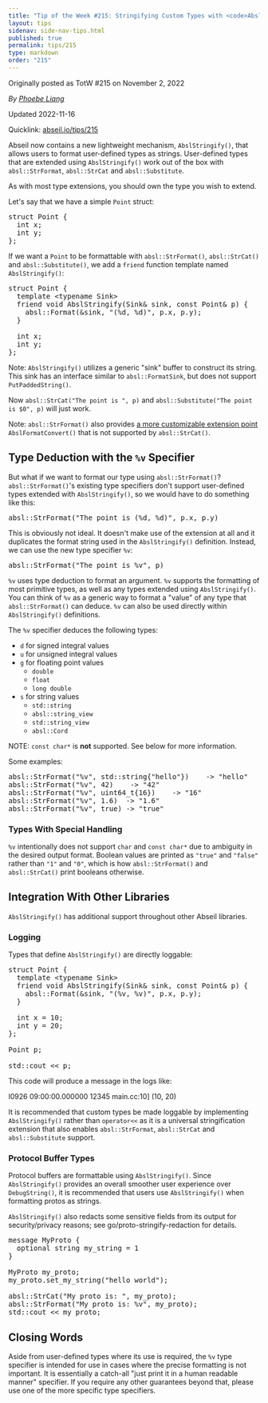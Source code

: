 ```yaml
---
title: "Tip of the Week #215: Stringifying Custom Types with <code>AbslStringify()</code>"
layout: tips
sidenav: side-nav-tips.html
published: true
permalink: tips/215
type: markdown
order: "215"
---
```


Originally posted as TotW #215 on November 2, 2022

*By [Phoebe Liang](mailto:phoebeliang@google.com)*

Updated 2022-11-16

Quicklink: [abseil.io/tips/215](https://abseil.io/tips/215)


Abseil now contains a new lightweight mechanism, `AbslStringify()`, that allows
users to format user-defined types as strings. User-defined types that are
extended using `AbslStringify()` work out of the box with `absl::StrFormat`,
`absl::StrCat` and `absl::Substitute`.

As with most type extensions, you should own the type you wish to extend.

Let's say that we have a simple `Point` struct:

<pre class="prettyprint lang-cpp code">
struct Point {
  int x;
  int y;
};
</pre>

If we want a `Point` to be formattable with `absl::StrFormat()`,
`absl::StrCat()` and `absl::Substitute()`, we add a `friend` function template
named `AbslStringify()`:

<pre class="prettyprint lang-cpp code">
struct Point {
  template &lt;typename Sink&gt;
  friend void AbslStringify(Sink& sink, const Point& p) {
    absl::Format(&sink, "(%d, %d)", p.x, p.y);
  }

  int x;
  int y;
};
</pre>

Note: `AbslStringify()` utilizes a generic "sink" buffer to construct its
string. This sink has an interface similar to `absl::FormatSink`, but does not
support `PutPaddedString()`.

Now `absl::StrCat("The point is ", p)` and `absl::Substitute("The point is $0",
p)` will just work.

Note: `absl::StrFormat()` also provides
[a more customizable extension point](https://abseil.io/docs/cpp/guides/format#user-defined-formats)
`AbslFormatConvert()` that is not supported by `absl::StrCat()`.

## Type Deduction with the <code>%v</code> Specifier

But what if we want to format our type using `absl::StrFormat()`?
`absl::StrFormat()`'s existing type specifiers don't support user-defined types
extended with `AbslStringify()`, so we would have to do something like this:

<pre class="prettyprint lang-cpp code">
absl::StrFormat("The point is (%d, %d)", p.x, p.y)
</pre>

This is obviously not ideal. It doesn't make use of the extension at all and it
duplicates the format string used in the `AbslStringify()` definition. Instead,
we can use the new type specifier `%v`:

<pre class="prettyprint lang-cpp code">
absl::StrFormat("The point is %v", p)
</pre>

`%v` uses type deduction to format an argument. `%v` supports the formatting of
most primitive types, as well as any types extended using `AbslStringify()`. You
can think of `%v` as a generic way to format a "value" of any type that
`absl::StrFormat()` can deduce. `%v` can also be used directly within
`AbslStringify()` definitions.

The `%v` specifier deduces the following types:

*   `d` for signed integral values
*   `u` for unsigned integral values
*   `g` for floating point values
    *   `double`
    *   `float`
    *   `long double`
*   `s` for string values
    *   `std::string`
    *   `absl::string_view`
    *   `std::string_view`
    *   `absl::Cord`

NOTE: `const char*` is **not** supported. See below for more information.

Some examples:

<pre class="prettyprint lang-cpp code">
absl::StrFormat("%v", std::string{"hello"})    -&gt; "hello"
absl::StrFormat("%v", 42)    -&gt; "42"
absl::StrFormat("%v", uint64_t{16})    -&gt; "16"
absl::StrFormat("%v", 1.6)  -&gt; "1.6"
absl::StrFormat("%v", true) -&gt; "true"
</pre>

### Types With Special Handling

`%v` intentionally does not support `char` and `const char*` due to ambiguity in
the desired output format. Boolean values are printed as `"true"` and `"false"`
rather than `"1"` and `"0"`, which is how `absl::StrFormat()` and
`absl::StrCat()` print booleans otherwise.

## Integration With Other Libraries

`AbslStringify()` has additional support throughout other Abseil libraries.

### Logging

Types that define `AbslStringify()` are directly loggable:

<pre class="prettyprint lang-cpp code">
struct Point {
  template &lt;typename Sink&gt;
  friend void AbslStringify(Sink& sink, const Point& p) {
    absl::Format(&sink, "(%v, %v)", p.x, p.y);
  }

  int x = 10;
  int y = 20;
};

Point p;

std::cout &lt;&lt; p;
</pre>

This code will produce a message in the logs like:

</pre>
I0926 09:00:00.000000   12345 main.cc:10] (10, 20)
</pre>

It is recommended that custom types be made loggable by implementing
`AbslStringify()` rather than `operator<<` as it is a universal stringification
extension that also enables `absl::StrFormat`, `absl::StrCat` and
`absl::Substitute` support.

### Protocol Buffer Types

Protocol buffers are formattable using `AbslStringify()`. Since
`AbslStringify()` provides an overall smoother user experience over
`DebugString()`, it is recommended that users use `AbslStringify()` when
formatting protos as strings.

<!-- TODO(b/259751293): Revisit once documentation and policy are done -->

`AbslStringify()` also redacts some sensitive fields from its output for
security/privacy reasons; see go/proto-stringify-redaction for details.

<pre class="prettyprint lang-cpp code">
message MyProto {
  optional string my_string = 1
}

MyProto my_proto;
my_proto.set_my_string("hello world");

absl::StrCat("My proto is: ", my_proto);
absl::StrFormat("My proto is: %v", my_proto);
std::cout &lt;&lt; my_proto;
</pre>

## Closing Words

Aside from user-defined types where its use is required, the `%v` type specifier
is intended for use in cases where the precise formatting is not important. It
is essentially a catch-all "just print it in a human readable manner" specifier.
If you require any other guarantees beyond that, please use one of the more
specific type specifiers.
